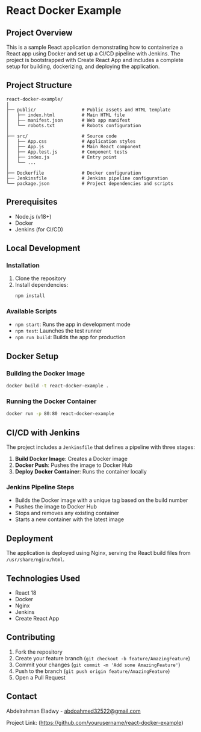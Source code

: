 # React Docker Example

## Project Overview

This is a sample React application demonstrating how to containerize a React app using Docker and set up a CI/CD pipeline with Jenkins. The project is bootstrapped with Create React App and includes a complete setup for building, dockerizing, and deploying the application.

## Project Structure

```
react-docker-example/
│
├── public/                 # Public assets and HTML template
│   ├── index.html          # Main HTML file
│   ├── manifest.json       # Web app manifest
│   └── robots.txt          # Robots configuration
│
├── src/                    # Source code
│   ├── App.css             # Application styles
│   ├── App.js              # Main React component
│   ├── App.test.js         # Component tests
│   ├── index.js            # Entry point
│   └── ...
│
├── Dockerfile              # Docker configuration
├── Jenkinsfile             # Jenkins pipeline configuration
└── package.json            # Project dependencies and scripts
```

## Prerequisites

- Node.js (v18+)
- Docker
- Jenkins (for CI/CD)

## Local Development

### Installation

1. Clone the repository
2. Install dependencies:
   ```bash
   npm install
   ```

### Available Scripts

- `npm start`: Runs the app in development mode
- `npm test`: Launches the test runner
- `npm run build`: Builds the app for production

## Docker Setup

### Building the Docker Image

```bash
docker build -t react-docker-example .
```

### Running the Docker Container

```bash
docker run -p 80:80 react-docker-example
```

## CI/CD with Jenkins

The project includes a `Jenkinsfile` that defines a pipeline with three stages:

1. **Build Docker Image**: Creates a Docker image
2. **Docker Push**: Pushes the image to Docker Hub
3. **Deploy Docker Container**: Runs the container locally

### Jenkins Pipeline Steps

- Builds the Docker image with a unique tag based on the build number
- Pushes the image to Docker Hub
- Stops and removes any existing container
- Starts a new container with the latest image

## Deployment

The application is deployed using Nginx, serving the React build files from `/usr/share/nginx/html`.

## Technologies Used

- React 18
- Docker
- Nginx
- Jenkins
- Create React App

## Contributing

1. Fork the repository
2. Create your feature branch (`git checkout -b feature/AmazingFeature`)
3. Commit your changes (`git commit -m 'Add some AmazingFeature'`)
4. Push to the branch (`git push origin feature/AmazingFeature`)
5. Open a Pull Request



## Contact

Abdelrahman Eladwy - abdoahmed32522@gmail.com

Project Link: (https://github.com/yourusername/react-docker-example)
